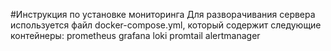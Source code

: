 #Инструкция по установке мониторинга
Для разворачивания сервера используется файл docker-compose.yml, который содержит следующие контейнеры:
prometheus
grafana
loki
promtail
alertmanager
